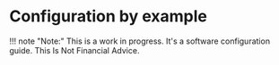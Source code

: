 # Configuration by example

!!! note "Note:" 
    This is a work in progress. It's a software configuration guide. This Is Not Financial Advice.

